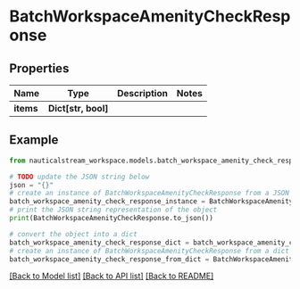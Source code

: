 # BatchWorkspaceAmenityCheckResponse


## Properties

Name | Type | Description | Notes
------------ | ------------- | ------------- | -------------
**items** | **Dict[str, bool]** |  | 

## Example

```python
from nauticalstream_workspace.models.batch_workspace_amenity_check_response import BatchWorkspaceAmenityCheckResponse

# TODO update the JSON string below
json = "{}"
# create an instance of BatchWorkspaceAmenityCheckResponse from a JSON string
batch_workspace_amenity_check_response_instance = BatchWorkspaceAmenityCheckResponse.from_json(json)
# print the JSON string representation of the object
print(BatchWorkspaceAmenityCheckResponse.to_json())

# convert the object into a dict
batch_workspace_amenity_check_response_dict = batch_workspace_amenity_check_response_instance.to_dict()
# create an instance of BatchWorkspaceAmenityCheckResponse from a dict
batch_workspace_amenity_check_response_from_dict = BatchWorkspaceAmenityCheckResponse.from_dict(batch_workspace_amenity_check_response_dict)
```
[[Back to Model list]](../README.md#documentation-for-models) [[Back to API list]](../README.md#documentation-for-api-endpoints) [[Back to README]](../README.md)


